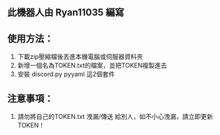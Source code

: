 ## 此機器人由 Ryan11035 編寫

## 使用方法：
1. 下載zip壓縮檔後丟進本機電腦或伺服器資料夾
2. 新增一個名為TOKEN.txt的檔案，並把TOKEN複製進去
3. 安裝 discord.py pyyaml 這2個套件

## 注意事項：
1. 請勿將自己的TOKEN.txt 洩漏/傳送 給別人，如不小心洩漏，請立即更新TOKEN！


